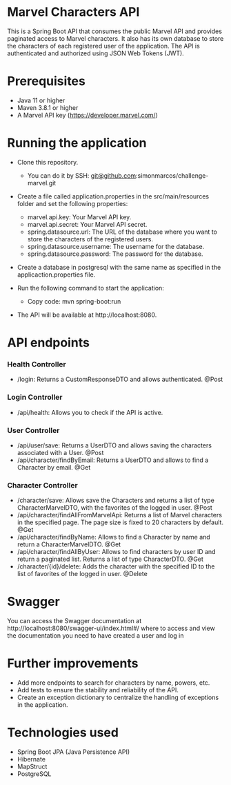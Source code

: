 # Marvel Characters API

This is a Spring Boot API that consumes the public Marvel API and provides paginated access to Marvel characters. It
also has its own database to store the characters of each registered user of the application. The API is authenticated
and authorized using JSON Web Tokens (JWT).

# Prerequisites

* Java 11 or higher
* Maven 3.8.1 or higher
* A Marvel API key (https://developer.marvel.com/)

# Running the application

* Clone this repository.
    - You can do it by SSH:  git@github.com:simonmarcos/challenge-marvel.git

* Create a file called application.properties in the src/main/resources folder and set the following properties:
    - marvel.api.key: Your Marvel API key.
    - marvel.api.secret: Your Marvel API secret.
    - spring.datasource.url: The URL of the database where you want to store the characters of the registered users.
    - spring.datasource.username: The username for the database.
    - spring.datasource.password: The password for the database.
* Create a database in postgresql with the same name as specified in the applicaction.properties file.
* Run the following command to start the application:
    - Copy code: mvn spring-boot:run
* The API will be available at http://localhost:8080.

# API endpoints

### Health Controller

* /login: Returns a CustomResponseDTO and allows authenticated. @Post

### Login Controller

* /api/health: Allows you to check if the API is active.

### User Controller

* /api/user/save: Returns a UserDTO and allows saving the characters associated with a User. @Post
* /api/character/findByEmail: Returns a UserDTO and allows to find a Character by email. @Get

### Character Controller

* /character/save: Allows save the Characters and returns a list of type CharacterMarvelDTO, with the favorites of the
  logged in user. @Post
* /api/character/findAllFromMarvelApi: Returns a list of Marvel characters in the specified page. The page size is fixed
  to 20 characters by default. @Get
* /api/character/findByName: Allows to find a Character by name and return a CharacterMarvelDTO. @Get
* /api/character/findAllByUser: Allows to find characters by user ID and return a paginated list. Returns a list of type
  CharacterDTO. @Get
* /character/{id}/delete: Adds the character with the specified ID to the list of favorites of the logged in user.
  @Delete

# Swagger

You can access the Swagger documentation at  http://localhost:8080/swagger-ui/index.html#/ where to access and view the
documentation you need to have created a user and log in

# Further improvements

* Add more endpoints to search for characters by name, powers, etc.
* Add tests to ensure the stability and reliability of the API.
* Create an exception dictionary to centralize the handling of exceptions in the application.

# Technologies used

* Spring Boot JPA (Java Persistence API)
* Hibernate
* MapStruct
* PostgreSQL
